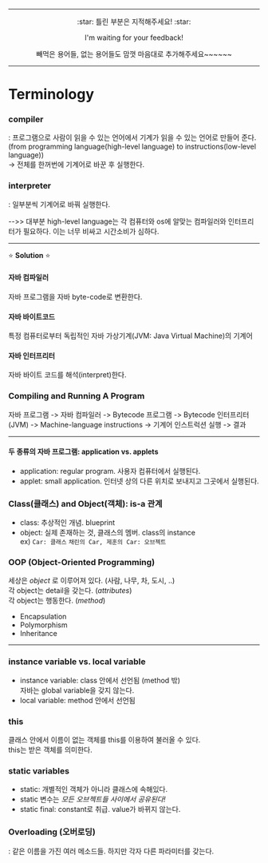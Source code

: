 ***
<p align=center> :star: 틀린 부분은 지적해주세요! :star:  
<p align=center> I'm waiting for your feedback!  
<p align=center> 빼먹은 용어들, 없는 용어들도 맘껏 마음대로 추가해주세요~~~~~~

***  

# Terminology  

### compiler  
: 프로그램으로 사람이 읽을 수 있는 언어에서 기계가 읽을 수 있는 언어로 만들어 준다. (from programming language(high-level language) to instructions(low-level language))  
-> 전체를 한꺼번에 기계어로 바꾼 후 실행한다.  

### interpreter
: 일부분씩 기계어로 바꿔 실행한다.  

-->> 대부분 high-level language는 각 컴퓨터와 os에 알맞는 컴파일러와 인터프리터가 필요하다. 이는 너무 비싸고 시간소비가 심하다.  

***
:star: __Solution__ :star:  
#### 자바 컴파일러  
자바 프로그램을 자바 byte-code로 변환한다.  

#### 자바 바이트코드  
특정 컴퓨터로부터 독립적인 자바 가상기계(JVM: Java Virtual Machine)의 기계어  

#### 자바 인터프리터  
자바 바이트 코드를 해석(interpret)한다.  

### Compiling and Running A Program  
자바 프로그램 -> 자바 컴파일러 -> Bytecode 프로그램 -> Bytecode 인터프리터 (JVM) -> Machine-language instructions -> 기계어 인스트럭션 실행 -> 결과  

***

#### 두 종류의 자바 프로그램: application vs. applets
* application: regular program. 사용자 컴퓨터에서 실행된다.    
* applet: small application. 인터넷 상의 다른 위치로 보내지고 그곳에서 실행된다.  

### Class(클래스) and Object(객체): is-a 관계  
* class: 추상적인 개념. blueprint  
* object: 실제 존재하는 것, 클래스의 멤버. class의 instance    
ex) `Car: 클래스` `채린의 Car, 제훈의 Car: 오브젝트`  

### OOP (Object-Oriented Programming)   
세상은 _object_ 로 이루어져 있다. (사람, 나무, 차, 도시, ..)  
각 object는 detail을 갖는다. (_attributes_)  
각 object는 행동한다. (_method_)  
* Encapsulation
* Polymorphism
* Inheritance

***

### instance variable vs. local variable  
* instance variable: class 안에서 선언됨 (method 밖)  
자바는 global variable을 갖지 않는다.  
* local variable: method 안에서 선언됨  

### this
클래스 안에서 이름이 없는 객체를 this를 이용하여 불러올 수 있다.  
this는 받은 객체를 의미한다.  

### static variables  
* static: 개별적인 객체가 아니라 클래스에 속해있다.  
* static 변수는 _모든 오브젝트들 사이에서 공유된다!_  
* static final: constant로 취급. value가 바뀌지 않는다.  

### Overloading (오버로딩)  
: 같은 이름을 가진 여러 메소드들. 하지만 각자 다른 파라미터를 갖는다.  

